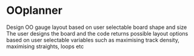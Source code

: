 # OOplanner
Design OO gauge layout based on user selectable board shape and size
The user designs the board and the code returns possible layout options based on user selectable variables such as maximising track density, maximising straights, loops etc
